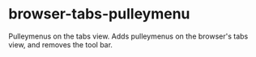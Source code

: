 # browser-tabs-pulleymenu
Pulleymenus on the tabs view.
Adds pulleymenus on the browser's tabs view, and removes the tool bar.
